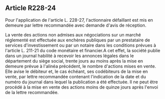 Article R228-24
----
Pour l'application de l'article L. 228-27, l'actionnaire défaillant est mis en
demeure par lettre recommandée avec demande d'avis de réception.

La vente des actions non admises aux négociations sur un marché réglementé est
effectuée aux enchères publiques par un prestataire de services d'investissement
ou par un notaire dans les conditions prévues à l'article L. 211-21 du code
monétaire et financier.A cet effet, la société publie dans un journal habilité à
recevoir les annonces légales dans le département du siège social, trente jours
au moins après la mise en demeure prévue à l'alinéa précédent, le nombre
d'actions mises en vente. Elle avise le débiteur et, le cas échéant, ses
codébiteurs de la mise en vente, par lettre recommandée contenant l'indication
de la date et du numéro du journal dans lequel la publication a été effectuée.
Il ne peut être procédé à la mise en vente des actions moins de quinze jours
après l'envoi de la lettre recommandée.
